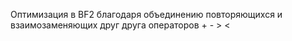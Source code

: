 Оптимизация в BF2 благодаря объединению повторяющихся и взаимозаменяющих друг друга операторов + - > <
